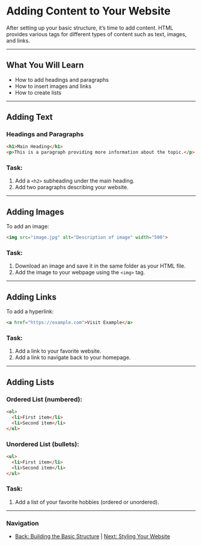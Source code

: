 # Adding Content to Your Website

After setting up your basic structure, it’s time to add content. HTML provides various tags for different types of content such as text, images, and links.

---

## What You Will Learn
- How to add headings and paragraphs
- How to insert images and links
- How to create lists

---

## Adding Text
### Headings and Paragraphs
```html
<h1>Main Heading</h1>
<p>This is a paragraph providing more information about the topic.</p>
```

### Task:
1. Add a `<h2>` subheading under the main heading.
2. Add two paragraphs describing your website.

---

## Adding Images
To add an image:
```html
<img src="image.jpg" alt="Description of image" width="500">
```
### Task:
1. Download an image and save it in the same folder as your HTML file.
2. Add the image to your webpage using the `<img>` tag.

---

## Adding Links
To add a hyperlink:
```html
<a href="https://example.com">Visit Example</a>
```
### Task:
1. Add a link to your favorite website.
2. Add a link to navigate back to your homepage.

---

## Adding Lists
### Ordered List (numbered):
```html
<ol>
  <li>First item</li>
  <li>Second item</li>
</ol>
```

### Unordered List (bullets):
```html
<ul>
  <li>First item</li>
  <li>Second item</li>
</ul>
```
### Task:
1. Add a list of your favorite hobbies (ordered or unordered).

---

### Navigation
- [Back: Building the Basic Structure](basic-structure.md) | [Next: Styling Your Website](styling-your-website.md)
